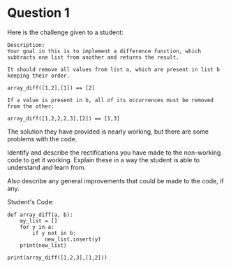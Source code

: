 # Question 1

Here is the challenge given to a student:

```
Description:
Your goal in this is to implement a difference function, which subtracts one list from another and returns the result.

It should remove all values from list a, which are present in list b keeping their order.

array_diff([1,2],[1]) == [2]

If a value is present in b, all of its occurrences must be removed from the other:

array_diff([1,2,2,2,3],[2]) == [1,3]
```

The solution they have provided is nearly working, but there are some problems with the code. 

Identify and describe the rectifications you have made to the non-working code to get it working. Explain these in a way the student is able to understand and learn from.

Also describe any general improvements that could be made to the code, if any.

Student's Code:
```
def array_diff(a, b):  
    my_list = []
    for y in a:
        if y not in b:
            new_list.insert(y)
    print(new_list)

print(array_diff([1,2,3],[1,2]))
```
